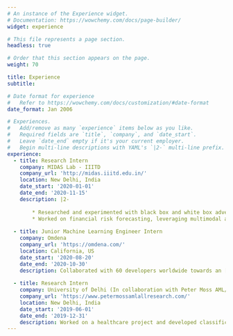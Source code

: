 ```yaml
---
# An instance of the Experience widget.
# Documentation: https://wowchemy.com/docs/page-builder/
widget: experience

# This file represents a page section.
headless: true

# Order that this section appears on the page.
weight: 70

title: Experience
subtitle:

# Date format for experience
#   Refer to https://wowchemy.com/docs/customization/#date-format
date_format: Jan 2006

# Experiences.
#   Add/remove as many `experience` items below as you like.
#   Required fields are `title`, `company`, and `date_start`.
#   Leave `date_end` empty if it's your current employer.
#   Begin multi-line descriptions with YAML's `|2-` multi-line prefix.
experience:
  - title: Research Intern
    company: MIDAS Lab - IIITD
    company_url: 'http://midas.iiitd.edu.in/'
    location: New Delhi, India
    date_start: '2020-01-01'
    date_end: '2020-11-15'
    description: |2-
        
        * Researched and experimented with black box and white box adversarial attacks on problems in computational social science
        * Worked on financial risk forecasting, leveraging multimodal analysis and affective computing.
        
  - title: Junior Machine Learning Engineer Intern
    company: Omdena
    company_url: 'https://omdena.com/'
    location: California, US
    date_start: '2020-08-20'
    date_end: '2020-10-30'
    description: Collaborated with 60 developers worldwide towards an [initiative](https://omdena.com/projects/children-violence/) to protect children from online harassment
    
  - title: Research Intern
    company: University of Delhi (In collaboration with Peter Moss AML/ALL AI Research project)
    company_url: 'https://www.petermossamlallresearch.com/'
    location: New Delhi, India
    date_start: '2019-06-01'
    date_end: '2019-12-31'
    description: Worked on a healthcare project and developed classification models using deep learning for early diagnosis of Acute Lymphoblastic Leukemia   
---
```

